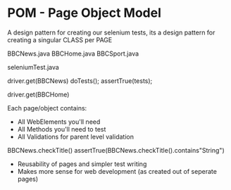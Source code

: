 # POM - Page Object Model
A design pattern for creating our selenium tests, its a design pattern for creating a singular CLASS per PAGE

BBCNews.java 
BBCHome.java
BBCSport.java 

seleniumTest.java

driver.get(BBCNews)
doTests();
assertTrue(tests);

driver.get(BBCHome)

Each page/object contains:
- All WebElements you'll need
- All Methods you'll need to test
- All Validations for parent level validation

BBCNews.checkTitle()
assertTrue(BBCNews.checkTitle().contains"String")

+ Reusability of pages and simpler test writing
+ Makes more sense for web development (as created out of seperate pages)